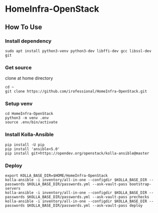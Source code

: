 # HomeInfra-OpenStack

## How To Use

### Install dependency

```
sudo apt install python3-venv python3-dev libffi-dev gcc libssl-dev git
```

### Get source
clone at home directory

```
cd ~
git clone https://github.com/irofessional/HomeInfra-OpenStack.git
```

### Setup venv

```
cd HomeInfra-OpenStack
python3 -m venv .env
source .env/bin/activate
```

### Install Kolla-Ansible

```
pip install -U pip
pip install 'ansible<5.0'
pip install git+https://opendev.org/openstack/kolla-ansible@master
```

### Deploy

```
export KOLLA_BASE_DIR=$HOME/HomeInfra-OpenStack
kolla-ansible -i inventory/all-in-one --configdir $KOLLA_BASE_DIR --passwords $KOLLA_BASE_DIR/passwords.yml --ask-vault-pass bootstrap-servers
kolla-ansible -i inventory/all-in-one --configdir $KOLLA_BASE_DIR --passwords $KOLLA_BASE_DIR/passwords.yml --ask-vault-pass prechecks
kolla-ansible -i inventory/all-in-one --configdir $KOLLA_BASE_DIR --passwords $KOLLA_BASE_DIR/passwords.yml --ask-vault-pass deploy
```